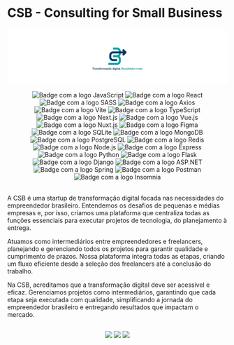 # CSB - Consulting for Small Business

![Consulting for Small Business](assets/csb_capa.jpg)

<div align="center">
    <img alt="Badge com a logo JavaScript" src="https://img.shields.io/badge/JavaScript-222222?style=for-the-badge&logo=javascript&logoColor=F7DF1E"/>
    <img alt="Badge com a logo React" src="https://img.shields.io/badge/React-20232A?style=for-the-badge&logo=react&logoColor=61DAFB"/>
    <img alt="Badge com a logo SASS" src="https://img.shields.io/badge/Sass-CC6699?style=for-the-badge&logo=sass&logoColor=white"/>
    <img alt="Badge com a logo Axios" src="https://img.shields.io/badge/Axios-5A29E4?style=for-the-badge&logo=axios&logoColor=white"/>
    <img alt="Badge com a logo Vite" src="https://img.shields.io/badge/Vite-42B883?style=for-the-badge&logo=vite&logoColor=white"/>
    <img alt="Badge com a logo TypeScript" src="https://img.shields.io/badge/TypeScript-007ACC?style=for-the-badge&logo=typescript&logoColor=white"/>
    <img alt="Badge com a logo Next.js" src="https://img.shields.io/badge/Next.js-000000?style=for-the-badge&logo=next.js&logoColor=white"/>
    <img alt="Badge com a logo Vue.js" src="https://img.shields.io/badge/Vue.js-4FC08D?style=for-the-badge&logo=vue.js&logoColor=white"/>
    <img alt="Badge com a logo Nuxt.js" src="https://img.shields.io/badge/Nuxt.js-00C58E?style=for-the-badge&logo=nuxt.js&logoColor=white"/>
    <img alt="Badge com a logo Figma" src="https://img.shields.io/badge/Figma-F24E1E?style=for-the-badge&logo=figma&logoColor=white"/>
    <img alt="Badge com a logo SQLite" src="https://img.shields.io/badge/SQLite-003B57?style=for-the-badge&logo=sqlite&logoColor=white"/>
    <img alt="Badge com a logo MongoDB" src="https://img.shields.io/badge/MongoDB-47A248?style=for-the-badge&logo=mongodb&logoColor=white"/>
    <img alt="Badge com a logo PostgreSQL" src="https://img.shields.io/badge/PostgreSQL-336791?style=for-the-badge&logo=postgresql&logoColor=white"/>
    <img alt="Badge com a logo Redis" src="https://img.shields.io/badge/Redis-DC382D?style=for-the-badge&logo=redis&logoColor=white"/>
    <img alt="Badge com a logo Node.js" src="https://img.shields.io/badge/Node.js-339933?style=for-the-badge&logo=node.js&logoColor=white"/>
    <img alt="Badge com a logo Express" src="https://img.shields.io/badge/Express-000000?style=for-the-badge&logo=express&logoColor=white"/>
    <img alt="Badge com a logo Python" src="https://img.shields.io/badge/Python-3776AB?style=for-the-badge&logo=python&logoColor=white"/>
    <img alt="Badge com a logo Flask" src="https://img.shields.io/badge/Flask-000000?style=for-the-badge&logo=flask&logoColor=white"/>
    <img alt="Badge com a logo Django" src="https://img.shields.io/badge/Django-092E20?style=for-the-badge&logo=django&logoColor=white"/>
    <img alt="Badge com a logo ASP.NET" src="https://img.shields.io/badge/ASP.NET-5C2D91?style=for-the-badge&logo=.net&logoColor=white"/>
    <img alt="Badge com a logo Spring" src="https://img.shields.io/badge/Spring-6DB33F?style=for-the-badge&logo=spring&logoColor=white"/>
    <img alt="Badge com a logo Postman" src="https://img.shields.io/badge/Postman-FF6C37?style=for-the-badge&logo=postman&logoColor=white"/>
    <img alt="Badge com a logo Insomnia" src="https://img.shields.io/badge/Insomnia-5849BE?style=for-the-badge&logo=insomnia&logoColor=white"/>
</div> <br>

A CSB é uma startup de transformação digital focada nas necessidades do empreendedor brasileiro. Entendemos os desafios de pequenas e médias empresas e, por isso, criamos uma plataforma que centraliza todas as funções essenciais para executar projetos de tecnologia, do planejamento à entrega.

Atuamos como intermediários entre empreendedores e freelancers, planejando e gerenciando todos os projetos para garantir qualidade e cumprimento de prazos. Nossa plataforma integra todas as etapas, criando um fluxo eficiente desde a seleção dos freelancers até a conclusão do trabalho.

Na CSB, acreditamos que a transformação digital deve ser acessível e eficaz. Gerenciamos projetos como intermediários, garantindo que cada etapa seja executada com qualidade, simplificando a jornada do empreendedor brasileiro e entregando resultados que impactam o mercado.

##

<div align="center">
  <a href="https://www.instagram.com/csb4business/" target="_blank"><img src="https://img.shields.io/badge/-Instagram-%23E4405F?style=for-the-badge&logo=instagram&logoColor=white" target="_blank"></a>
  <a href = "mailto:suporte@csbtech.com.br"><img src="https://img.shields.io/badge/-Gmail-%23333?style=for-the-badge&logo=gmail&logoColor=white" target="_blank"></a>
  <a href="www.linkedin.com/company/csbtech/" target="_blank"><img src="https://img.shields.io/badge/-LinkedIn-%230077B5?style=for-the-badge&logo=linkedin&logoColor=white" target="_blank"></a> 
</div>
